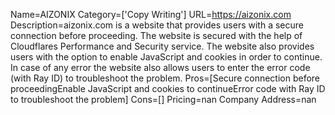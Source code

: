 Name=AIZONIX
Category=['Copy Writing']
URL=https://aizonix.com
Description=aizonix.com is a website that provides users with a secure connection before proceeding. The website is secured with the help of Cloudflares Performance and Security service. The website also provides users with the option to enable JavaScript and cookies in order to continue. In case of any error the website also allows users to enter the error code (with Ray ID) to troubleshoot the problem.
Pros=[Secure connection before proceedingEnable JavaScript and cookies to continueError code with Ray ID to troubleshoot the problem]
Cons=[]
Pricing=nan
Company Address=nan
